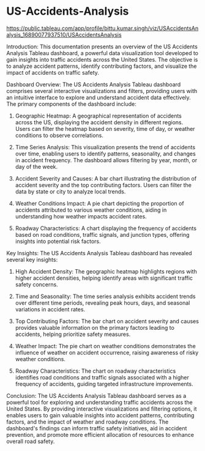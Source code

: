 # US-Accidents-Analysis
https://public.tableau.com/app/profile/bittu.kumar.singh/viz/USAccidentsAnalysis_16890077937510/USAccidentsAnalysis

Introduction:
This documentation presents an overview of the US Accidents Analysis Tableau dashboard, a powerful data visualization tool developed to gain insights into traffic accidents across the United States. The objective is to analyze accident patterns, identify contributing factors, and visualize the impact of accidents on traffic safety.

Dashboard Overview:
The US Accidents Analysis Tableau dashboard comprises several interactive visualizations and filters, providing users with an intuitive interface to explore and understand accident data effectively. The primary components of the dashboard include:

1. Geographic Heatmap: A geographical representation of accidents across the US, displaying the accident density in different regions. Users can filter the heatmap based on severity, time of day, or weather conditions to observe correlations.

2. Time Series Analysis: This visualization presents the trend of accidents over time, enabling users to identify patterns, seasonality, and changes in accident frequency. The dashboard allows filtering by year, month, or day of the week.

3. Accident Severity and Causes: A bar chart illustrating the distribution of accident severity and the top contributing factors. Users can filter the data by state or city to analyze local trends.

4. Weather Conditions Impact: A pie chart depicting the proportion of accidents attributed to various weather conditions, aiding in understanding how weather impacts accident rates.

5. Roadway Characteristics: A chart displaying the frequency of accidents based on road conditions, traffic signals, and junction types, offering insights into potential risk factors.

Key Insights:
The US Accidents Analysis Tableau dashboard has revealed several key insights:

1. High Accident Density: The geographic heatmap highlights regions with higher accident densities, helping identify areas with significant traffic safety concerns.

2. Time and Seasonality: The time series analysis exhibits accident trends over different time periods, revealing peak hours, days, and seasonal variations in accident rates.

3. Top Contributing Factors: The bar chart on accident severity and causes provides valuable information on the primary factors leading to accidents, helping prioritize safety measures.

4. Weather Impact: The pie chart on weather conditions demonstrates the influence of weather on accident occurrence, raising awareness of risky weather conditions.

5. Roadway Characteristics: The chart on roadway characteristics identifies road conditions and traffic signals associated with a higher frequency of accidents, guiding targeted infrastructure improvements.

Conclusion:
The US Accidents Analysis Tableau dashboard serves as a powerful tool for exploring and understanding traffic accidents across the United States. By providing interactive visualizations and filtering options, it enables users to gain valuable insights into accident patterns, contributing factors, and the impact of weather and roadway conditions. The dashboard's findings can inform traffic safety initiatives, aid in accident prevention, and promote more efficient allocation of resources to enhance overall road safety.

